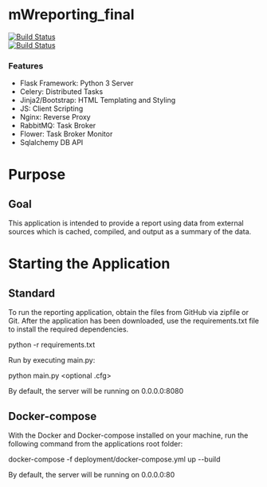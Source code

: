 # mWreporting_final
[![Build Status](https://travis-ci.org/michaelscales88/mWreporting_final.svg?branch=master)](https://travis-ci.org/michaelscales88/mWreporting_final)<BR>
[![Build Status](https://travis-ci.org/michaelscales88/mWreporting_final.svg?branch=development)](https://travis-ci.org/michaelscales88/mWreporting_final)<BR>

### Features
- Flask Framework: Python 3 Server
- Celery: Distributed Tasks
- Jinja2/Bootstrap: HTML Templating and Styling
- JS: Client Scripting
- Nginx: Reverse Proxy
- RabbitMQ: Task Broker
- Flower: Task Broker Monitor
- Sqlalchemy DB API

# Purpose
## Goal
This application is intended to provide a report using data from external sources which is cached, compiled, and output as a summary of the data.
# Starting the Application

## Standard
To run the reporting application, obtain the files from GitHub via zipfile or Git.
After the application has been downloaded, use the requirements.txt file to install the required dependencies.

python -r requirements.txt

Run by executing main.py:

python main.py <optional .cfg>

By default, the server will be running on 0.0.0.0:8080

## Docker-compose
With the Docker and Docker-compose installed on your machine, run the following command from the applications root folder:

docker-compose -f deployment/docker-compose.yml up --build

By default, the server will be running on 0.0.0.0:80